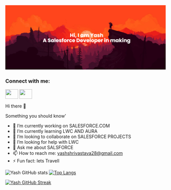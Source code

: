 <img src="https://github.com/laviyash/laviyash/blob/main/banner.png" alt="banner that says Hi I am Yash- A Salesforce Developer in making">
<h3 align="left">Connect with me:</h3>
<p align="left">
<a href="https://www.linkedin.com/in/yash-shrivastava-53b405170/" target="blank"><img align="center" src="https://cdn.jsdelivr.net/npm/simple-icons@3.0.1/icons/linkedin.svg" alt="" height="30" width="40" color="White"/></a>
<a href="your link" target="blank"><img align="center" src="https://cdn.jsdelivr.net/npm/simple-icons@3.0.1/icons/instagram.svg" alt="" height="30" width="40" /></a>




Hi there 👋

Something you should know'

- 🔭 I’m currently working on SALESFORCE.COM
- 🌱 I’m currently learning LWC AND AURA
- 👯 I’m looking to collaborate on SALESFORCE PROJECTS
- 🤔 I’m looking for help with LWC
- 💬 Ask me about SALSFORCE
- 📫 How to reach me: yashshrivastava28@gmail.com
- ⚡ Fun fact: lets Travell 

![Yash GitHub stats](https://github-readme-stats.vercel.app/api?username=laviyash&show_icons=true&theme=radical) [![Top Langs](https://github-readme-stats.vercel.app/api/top-langs/?username=laviyash&theme=radical&layout=compact&card_hight=20)](https://github.com/anuraghazra/github-readme-stats)


[![Yash GitHub Streak](http://github-readme-streak-stats.herokuapp.com?user=laviyash&theme=radical&hide_border=true)](https://git.io/streak-stats)

